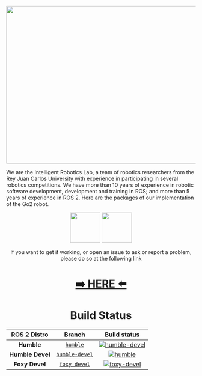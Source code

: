 <p align="center">
<img width="1280" height="420" src="https://github.com/IntelligentRoboticsLabs/go2_robot/assets/44479765/da616d77-cf4d-4acf-af2f-adc99f4f72d7)" alt='Go2 point cloud'>
</p>

We are the Intelligent Robotics Lab, a team of robotics researchers from the Rey Juan Carlos University with experience in participating in several robotics competitions. We have more than 10 years of experience in robotic software development, development and training in ROS; and more than 5 years of experience in ROS 2. Here are the packages of our implementation of the Go2 robot.
</p>
<p align="center"> 
  <a href="https://x.com/IntellRobotLabs" target="blank"><img src="https://github.com/IntelligentRoboticsLabs/.github/blob/main/x_logo.png" width="80" alt=""/></a>
  <a href="https://unitree-go2-robot.github.io/" target="blank"><img src="https://github.com/IntelligentRoboticsLabs/.github/blob/main/logo_web.png" width="80" alt=""/></a> 
</p>

<p align="center"> 
If you want to get it working, or open an issue to ask or report a problem, please do so at the following link
</p>

<h1 align="center"><a href="https://github.com/Unitree-Go2-Robot/go2_robot">➡️ HERE ⬅️</a></h1>


<h1 align="center">Build Status</h1>

<div align="center">

| ROS 2 Distro |                             Branch                             |                                                                                                             Build status                                                                                                              | 
| :----------: | :------------------------------------------------------------: | :-----------------------------------------------------------------------------------------------------------------------------------------------------------------------------------------------------------------------------------: |
|  **Humble**  | [`humble`](https://github.com/Unitree-Go2-Robot/go2_robot/tree/humble) | [![humble-devel](https://github.com/Unitree-Go2-Robot/go2_robot/actions/workflows/humble_devel.yaml/badge.svg)](https://github.com/Unitree-Go2-Robot/go2_robot/actions/workflows/humble_devel.yaml) |
| **Humble Devel**  | [`humble-devel`](https://github.com/Unitree-Go2-Robot/go2_robot/tree/humble-devel) | [![humble](https://github.com/Unitree-Go2-Robot/go2_robot/actions/workflows/humble.yaml/badge.svg)](https://github.com/Unitree-Go2-Robot/go2_robot/actions/workflows/humble.yaml) |
|  **Foxy Devel**  | [`foxy devel`](https://github.com/Unitree-Go2-Robot/go2_robot/tree/foxy-devel) | [![foxy-devel](https://github.com/Unitree-Go2-Robot/go2_robot/actions/workflows/foxy_devel.yaml/badge.svg?branch=foxy-devel)](https://github.com/Unitree-Go2-Robot/go2_robot/actions/workflows/foxy_devel.yaml) |

</div>
